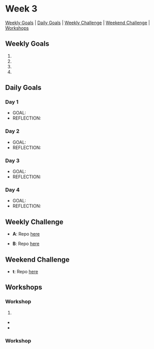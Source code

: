 # Week 3

[Weekly Goals](#weekly-goals) | [Daily Goals](#daily-goals) | [Weekly Challenge](#weekly-challenge) | [Weekend Challenge](#weekend-challenge) | [Workshops](#workshops)



## Weekly Goals

1. 
2. 
3. 
4. 


## Daily Goals
### Day 1
- GOAL: 
- REFLECTION: 
> 

### Day 2
- GOAL: 
- REFLECTION: 
> 

### Day 3
- GOAL: 
- REFLECTION: 

### Day 4
- GOAL: 
- REFLECTION:


## Weekly Challenge
- **A**:
Repo [here]()

- **B**:
Repo [here]()

## Weekend Challenge
- **t**:
 Repo [here]()


## Workshops

### Workshop

1. 
 -	
 -	
 
### Workshop

